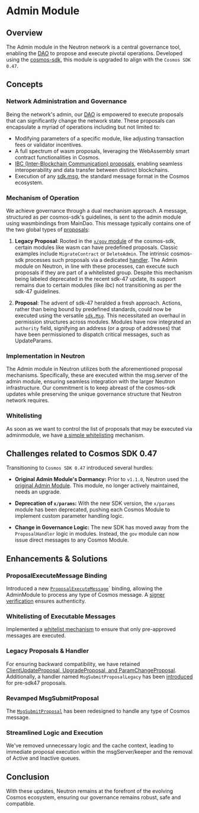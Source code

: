 # Admin Module

## Overview

The Admin module in the Neutron network is a central governance tool, enabling the [DAO](link) to propose and execute pivotal operations. Developed using the [cosmos-sdk](https://github.com/cosmos/cosmos-sdk), this module is upgraded to align with the `Cosmos SDK 0.47`.


## Concepts

### Network Administration and Governance

Being the network's admin, our [DAO](link) is empowered to execute proposals that can significantly change the network state. These proposals can encapsulate a myriad of operations including but not limited to:
- Modifying parameters of a specific module, like adjusting transaction fees or validator incentives.
- A full spectrum of wasm proposals, leveraging the WebAssembly smart contract functionalities in Cosmos.
- [IBC (Inter-Blockchain Communication) proposals](https://github.com/cosmos/ibc-go), enabling seamless interoperability and data transfer between distinct blockchains.
- Execution of any [sdk.msg](https://github.com/cosmos/cosmos-sdk/tree/master/types), the standard message format in the Cosmos ecosystem.

### Mechanism of Operation

We achieve governance through a dual mechanism approach. A message, structured as per cosmos-sdk's guidelines, is sent to the admin module using wasmbindings from MainDao. This message typically contains one of the two global types of [proposals](https://github.com/cosmos/cosmos-sdk/tree/master/x/gov/spec):

1) **Legacy Proposal**: Rooted in the [`x/gov` module](https://github.com/cosmos/cosmos-sdk/tree/master/x/gov) of the cosmos-sdk, certain modules like wasm can have predefined proposals. Classic examples include `MigrateContract` or `DeleteAdmin`. The intrinsic cosmos-sdk processes such proposals via a dedicated [handler](https://github.com/cosmos/cosmos-sdk/tree/master/baseapp). The Admin module on Neutron, in line with these processes, can execute such proposals if they are part of a whitelisted group. Despite this mechanism being labeled deprecated in the recent sdk-47 update, its support remains due to certain modules (like ibc) not transitioning as per the sdk-47 guidelines.

2) **Proposal**: The advent of sdk-47 heralded a fresh approach. Actions, rather than being bound by predefined standards, could now be executed using the versatile [`sdk.Msg`](https://github.com/cosmos/cosmos-sdk/tree/master/types). This necessitated an overhaul in permission structures across modules. Modules have now integrated an `authority` field, signifying an address (or a group of addresses) that have been permissioned to dispatch critical messages, such as UpdateParams.

### Implementation in Neutron

The Admin module in Neutron utilizes both the aforementioned proposal mechanisms. Specifically, these are executed within the msg.server of the admin module, ensuring seamless integration with the larger Neutron infrastructure. Our commitment is to keep abreast of the cosmos-sdk updates while preserving the unique governance structure that Neutron network requires.

### Whitelisting
As soon as we want to control the list of proposals that may be executed via adminmodule, we have [a simple whitelisting](https://github.com/neutron-org/neutron/blob/update-sdk47/app/proposals_allowlisting.go) mechanism.

## Challenges related to Cosmos SDK 0.47

Transitioning to `Cosmos SDK 0.47` introduced several hurdles:

- **Original Admin Module's Dormancy:** Prior to `v1.1.0`, Neutron used the [original Admin Module](https://github.com/Ethernal-Tech/admin-module). This module, no longer actively maintained, needs an upgrade.

- **Deprecation of `x/params`:** With the new SDK version, the `x/params` module has been deprecated, pushing each Cosmos Module to implement custom parameter handling logic.

- **Change in Governance Logic:** The new SDK has moved away from the `ProposalHandler` logic in modules. Instead, the `gov` module can now issue direct messages to any Cosmos Module.

## Enhancements & Solutions

### ProposalExecuteMessage Binding
Introduced a new [`ProposalExecuteMessage`](https://github.com/neutron-org/neutron/blob/261f47c30dcfc7cd51eef2b78bd770abd059208b/wasmbinding/bindings/msg.go#L105)` binding, allowing the AdminModule to process any type of Cosmos message. A [signer verification](https://github.com/neutron-org/neutron/blob/261f47c30dcfc7cd51eef2b78bd770abd059208b/wasmbinding/message_plugin.go#L441) ensures authenticity.

### Whitelisting of Executable Messages
Implemented a [whitelist mechanism](https://github.com/neutron-org/neutron/blob/261f47c30dcfc7cd51eef2b78bd770abd059208b/app/proposals_allowlisting.go#L48) to ensure that only pre-approved messages are executed.

### Legacy Proposals & Handler
For ensuring backward compatibility, we have retained [ClientUpdateProposal, UpgradeProposal, and ParamChangeProposal](https://github.com/neutron-org/neutron/blob/261f47c30dcfc7cd51eef2b78bd770abd059208b/wasmbinding/bindings/msg.go#L102). Additionally, a handler named `MsgSubmitProposalLegacy` has been [introduced](https://github.com/neutron-org/admin-module/blob/feat/admin-module-sdk47/x/adminmodule/keeper/msg_server_submit_proposal_legacy.go) for pre-sdk47 proposals.

### Revamped MsgSubmitProposal
The [`MsgSubmitProposal`](https://github.com/neutron-org/admin-module/blob/feat/admin-module-sdk47/x/adminmodule/keeper/msg_server_submit_proposal.go) has been redesigned to handle any type of Cosmos message.

### Streamlined Logic and Execution
We've removed unnecessary logic and the cache context, leading to immediate proposal execution within the msgServer/keeper and the removal of Active and Inactive queues.

## Conclusion

With these updates, Neutron remains at the forefront of the evolving Cosmos ecosystem, ensuring our governance remains robust, safe and compatible.
